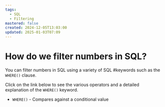 ```yaml
---
tags:
  - SQL
  - Filtering
mastered: false
created: 2024-12-05T13:03:00
updated: 2025-01-03T07:09
---
```


# How do we filter numbers in SQL?

You can filter numbers in SQL using a variety of SQL #keywords such as the `WHERE()` clause.

Click on the link below to see the various operators and a detailed explanation of the `WHERE()` keyword.

- `WHERE()` - Compares against a conditional value



